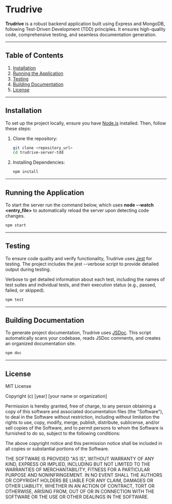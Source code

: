 # Trudrive

**Trudrive** is a robust backend application built using Express and MongoDB, following Test-Driven Development (TDD) principles. It ensures high-quality code, comprehensive testing, and seamless documentation generation.

---

## Table of Contents
1. [Installation](#installation)
2. [Running the Application](#running-the-application)
3. [Testing](#testing)
4. [Building Documentation](#building-documentation)
5. [License](#license)

---

## Installation

To set up the project locally, ensure you have [Node.js](https://nodejs.org/) installed. Then, follow these steps:

1. Clone the repository:
   ```bash
   git clone <repository_url>
   cd trudrive-server-tdd
   ```

2. Installing Dependencies: 
    ```bash
    npm install
    ```

---

## Running the Application

To start the server run the command below, which uses **node --watch <entry_file>** to automatically reload the server upon detecting code changes.

```bash 
npm start
```

---

## Testing 

To ensure code quality and verify functionality, Trudrive uses [Jest](https://jestjs.io/docs/getting-started) for testing. The project includes the jest --verbose script to provide detailed output during testing. 

Verbose to get detailed information about each test, including the names of test suites and individual tests, and their execution status (e.g., passed, failed, or skipped).

```bash 
npm test
```

--- 

## Building Documentation

To generate project documentation, Trudrive uses [JSDoc](https://jsdoc.app/). This script automatically scans your codebase, reads JSDoc comments, and creates an organized documentation site.

```bash
npm doc
```
---

## License

MIT License

Copyright (c) [year] [your name or organization]

Permission is hereby granted, free of charge, to any person obtaining a copy
of this software and associated documentation files (the "Software"), to deal
in the Software without restriction, including without limitation the rights
to use, copy, modify, merge, publish, distribute, sublicense, and/or sell
copies of the Software, and to permit persons to whom the Software is
furnished to do so, subject to the following conditions:

The above copyright notice and this permission notice shall be included in all
copies or substantial portions of the Software.

THE SOFTWARE IS PROVIDED "AS IS", WITHOUT WARRANTY OF ANY KIND, EXPRESS OR
IMPLIED, INCLUDING BUT NOT LIMITED TO THE WARRANTIES OF MERCHANTABILITY, FITNESS
FOR A PARTICULAR PURPOSE AND NONINFRINGEMENT. IN NO EVENT SHALL THE AUTHORS OR
COPYRIGHT HOLDERS BE LIABLE FOR ANY CLAIM, DAMAGES OR OTHER LIABILITY, WHETHER
IN AN ACTION OF CONTRACT, TORT OR OTHERWISE, ARISING FROM, OUT OF OR IN
CONNECTION WITH THE SOFTWARE OR THE USE OR OTHER DEALINGS IN THE SOFTWARE.